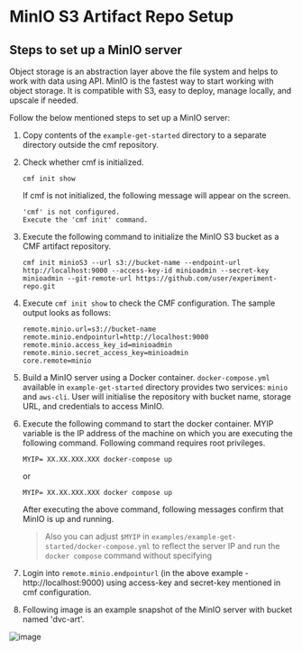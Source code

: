 # MinIO S3 Artifact Repo Setup
## Steps to set up a MinIO server
Object storage is an abstraction layer above the file system and helps to work with data using API.
MinIO is the fastest way to start working with object storage.
It is compatible with S3, easy to deploy, manage locally, and upscale if needed.

Follow the below mentioned steps to set up a MinIO server:

1. Copy contents of the `example-get-started` directory to a separate directory outside the cmf repository.


2. Check whether cmf is initialized.
   ```
   cmf init show
   ```
   If cmf is not initialized, the following message will appear on the screen.
   ```
   'cmf' is not configured.
   Execute the 'cmf init' command.
   ```

3.  Execute the following command to initialize the MinIO S3 bucket as a CMF artifact repository.
    ```
    cmf init minioS3 --url s3://bucket-name --endpoint-url http://localhost:9000 --access-key-id minioadmin --secret-key   minioadmin --git-remote-url https://github.com/user/experiment-repo.git
    ```

4. Execute `cmf init show` to check the CMF configuration. The sample output looks as follows:
   ```
   remote.minio.url=s3://bucket-name
   remote.minio.endpointurl=http://localhost:9000
   remote.minio.access_key_id=minioadmin
   remote.minio.secret_access_key=minioadmin
   core.remote=minio
   ```

5. Build a MinIO server using a Docker container. `docker-compose.yml` available in `example-get-started` directory provides two services: `minio` and `aws-cli`.
   User will initialise the repository with bucket name, storage URL, and credentials to access MinIO.
6. Execute the following command to start the docker container. MYIP variable is the IP address of the machine on which you are executing the following command. Following command requires root privileges.
   ```
   MYIP= XX.XX.XXX.XXX docker-compose up
   ```
   or
   ```
   MYIP= XX.XX.XXX.XXX docker compose up
   ```
   After executing the above command, following messages confirm that MinIO is up and running.
   > Also you can adjust `$MYIP` in `examples/example-get-started/docker-compose.yml` to reflect the server IP and run the `docker compose` command without specifying 
7. Login into `remote.minio.endpointurl` (in the above example - http://localhost:9000) using access-key and secret-key mentioned in cmf configuration.

8. Following image is an example snapshot of the MinIO server with bucket named 'dvc-art'.

![image](https://miro.medium.com/max/1100/1*sIOUllU2O6YGdT7ARoY-xw.webp)

